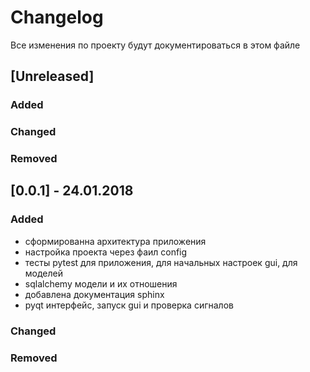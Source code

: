 # Changelog
Все изменения по проекту будут документироваться в этом файле

## [Unreleased]

### Added

### Changed

### Removed



## [0.0.1] - 24.01.2018
### Added
- сформированна архитектура приложения
- настройка проекта через фаил config
- тесты pytest для приложения, для начальных настроек gui, для моделей
- sqlalchemy модели и их отношения
- добавлена документация sphinx
- pyqt интерфейс, запуск gui и проверка сигналов

### Changed

### Removed
